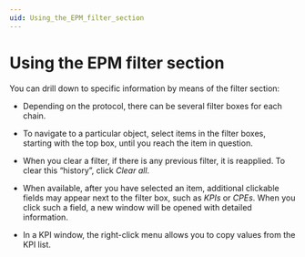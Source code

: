 ```yaml
---
uid: Using_the_EPM_filter_section
---
```


# Using the EPM filter section

You can drill down to specific information by means of the filter section:

- Depending on the protocol, there can be several filter boxes for each chain.

- To navigate to a particular object, select items in the filter boxes, starting with the top box, until you reach the item in question.

- When you clear a filter, if there is any previous filter, it is reapplied. To clear this “history”, click *Clear all*.

- When available, after you have selected an item, additional clickable fields may appear next to the filter box, such as *KPIs* or *CPEs*. When you click such a field, a new window will be opened with detailed information.

- In a KPI window, the right-click menu allows you to copy values from the KPI list.
